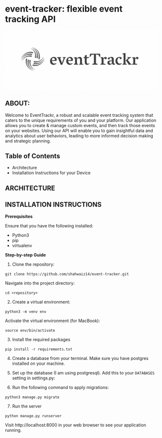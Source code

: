 # event-tracker: flexible event tracking API

![Image Description](img/logo.png)

## ABOUT:

Welcome to EventTrackr, a robust and scalable event tracking system that caters to the unique requirements of you and your platform. Our application allows you to create & manage custom events, and then track those events on your websites. Using our API will enable you to gain insightful data and analytics about user behaviors, leading to more informed decision making and strategic planning.

## Table of Contents

- Architecture
- Installation Instructions for your Device

## ARCHITECTURE


## INSTALLATION INSTRUCTIONS

**Prerequisites**

Ensure that you have the following installed:
- Python3
- pip
- virtualenv

**Step-by-step Guide**
1. Clone the repository:

```git clone https://github.com/shahwaiz14/event-tracker.git```

Navigate into the project directory:

```cd <repository>```

2. Create a virtual environment:

```python3 -m venv env```

Activate the virtual environment (for MacBook):

```source env/bin/activate```

3. Install the required packages

```pip install -r requirements.txt```

4. Create a database from your terminal. Make sure you have postgres installed on your machine.

5. Set up the database (I am using postgresql). Add this to your `DATABASES` setting in settings.py:

6. Run the following command to apply migrations:

```python3 manage.py migrate```

7. Run the server

```python manage.py runserver```

Visit http://localhost:8000 in your web browser to see your application running.

